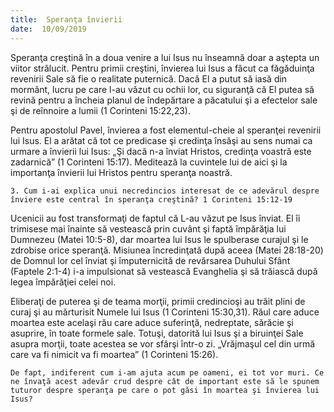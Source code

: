 ```yaml
---
title:  Speranţa învierii
date:  10/09/2019
---
```


Speranţa creştină în a doua venire a lui Isus nu înseamnă doar a aştepta un viitor strălucit. Pentru primii creştini, învierea lui Isus a făcut ca făgăduinţa revenirii Sale să fie o realitate puternică. Dacă El a putut să iasă din mormânt, lucru pe care l-au văzut cu ochii lor, cu siguranţă că El putea să revină pentru a încheia planul de îndepărtare a păcatului şi a efectelor sale şi de reînnoire a lumii (1 Corinteni 15:22,23).

Pentru apostolul Pavel, învierea a fost elementul-cheie al speranţei revenirii lui Isus. El a arătat că tot ce predicase şi credinţa însăşi au sens numai ca urmare a învierii lui Isus: „Şi dacă n-a înviat Hristos, credinţa voastră este zadarnică” (1 Corinteni 15:17). Meditează la cuvintele lui de aici şi la importanţa învierii lui Hristos pentru speranţa noastră.

`3. Cum i-ai explica unui necredincios interesat de ce adevărul despre înviere este central în speranţa creştină? 1 Corinteni 15:12-19`

Ucenicii au fost transformaţi de faptul că L-au văzut pe Isus înviat. El îi trimisese mai înainte să vestească prin cuvânt şi faptă împărăţia lui Dumnezeu (Matei 10:5-8), dar moartea lui Isus le spulberase curajul şi le zdrobise orice speranţă. Misiunea încredinţată după aceea (Matei 28:18-20) de Domnul lor cel înviat şi împuternicită de revărsarea Duhului Sfânt (Faptele 2:1-4) i-a impulsionat să vestească Evanghelia şi să trăiască după legea împărăţiei celei noi.

Eliberaţi de puterea şi de teama morţii, primii credincioşi au trăit plini de curaj şi au mărturisit Numele lui Isus (1 Corinteni 15:30,31). Răul care aduce moartea este acelaşi rău care aduce suferinţă, nedreptate, sărăcie şi asuprire, în toate formele sale. Totuşi, datorită lui Isus şi a biruinţei Sale asupra morţii, toate acestea se vor sfârşi într-o zi. „Vrăjmaşul cel din urmă care va fi nimicit va fi moartea” (1 Corinteni 15:26).

`De fapt, indiferent cum i-am ajuta acum pe oameni, ei tot vor muri. Ce ne învaţă acest adevăr crud despre cât de important este să le spunem tuturor despre speranţa pe care o pot găsi în moartea şi învierea lui Isus?`